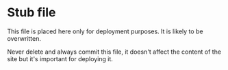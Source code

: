 # Stub file

This file is placed here only for deployment purposes. It is likely to be overwritten.

Never delete and always commit this file, it doesn't affect the content of the site but it's important for deploying it.